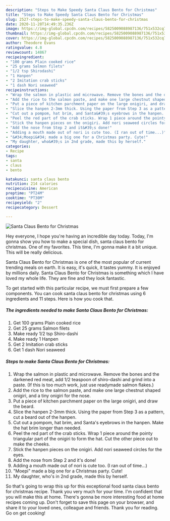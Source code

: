 ```yaml
---
description: "Steps to Make Speedy Santa Claus Bento for Christmas"
title: "Steps to Make Speedy Santa Claus Bento for Christmas"
slug: 2527-steps-to-make-speedy-santa-claus-bento-for-christmas
date: 2020-11-28T14:49:35.236Z
image: https://img-global.cpcdn.com/recipes/5825009088987136/751x532cq70/santa-claus-bento-for-christmas-recipe-main-photo.jpg
thumbnail: https://img-global.cpcdn.com/recipes/5825009088987136/751x532cq70/santa-claus-bento-for-christmas-recipe-main-photo.jpg
cover: https://img-global.cpcdn.com/recipes/5825009088987136/751x532cq70/santa-claus-bento-for-christmas-recipe-main-photo.jpg
author: Theodore Evans
ratingvalue: 4.8
reviewcount: 14867
recipeingredient:
- "100 grams Plain cooked rice"
- "25 grams Salmon filets"
- "1/2 tsp Shirodashi"
- "1 Hanpen"
- "2 Imitation crab sticks"
- "1 dash Nori seaweed"
recipeinstructions:
- "Wrap the salmon in plastic and microwave. Remove the bones and the darkened red meat, add 1/2 teaspoon of shiro-dashi and grind into a paste. (If this is too much work, just use readymade salmon flakes.)"
- "Add the rice to the salmon paste, and make one large chestnut shaped onigiri, and a tiny onigiri for the nose."
- "Put a piece of kitchen parchment paper on the large onigiri, and draw the beard."
- "Slice the hanpen 2-3mm thick. Using the paper from Step 3 as a pattern, cut a beard out of the hanpen."
- "Cut out a pompom, hat brim, and Santa&#39;s eyebrows in the hanpen. Make the hat brim longer than needed."
- "Peel the red part of the crab sticks. Wrap 1 piece around the pointy triangular part of the onigiri to form the hat. Cut the other piece out to make the cheeks."
- "Stick the hanpen pieces on the onigiri. Add nori seaweed circles for the eyes."
- "Add the nose from Step 2 and it&#39;s done!"
- "Adding a mouth made out of nori is cute too. (I ran out of time...)"
- "&#34;Moepi&#34; made a big one for a Christmas party. Cute!"
- "My daughter, who&#39;s in 2nd grade, made this by herself."
categories:
- Recipe
tags:
- santa
- claus
- bento

katakunci: santa claus bento 
nutrition: 214 calories
recipecuisine: American
preptime: "PT24M"
cooktime: "PT30M"
recipeyield: "2"
recipecategory: Dessert

---
```



![Santa Claus Bento for Christmas](https://img-global.cpcdn.com/recipes/5825009088987136/751x532cq70/santa-claus-bento-for-christmas-recipe-main-photo.jpg)

Hey everyone, I hope you're having an incredible day today. Today, I'm gonna show you how to make a special dish, santa claus bento for christmas. One of my favorites. This time, I'm gonna make it a bit unique. This will be really delicious.

Santa Claus Bento for Christmas is one of the most popular of current trending meals on earth. It is easy, it's quick, it tastes yummy. It is enjoyed by millions daily. Santa Claus Bento for Christmas is something which I have loved my whole life. They are fine and they look fantastic.




To get started with this particular recipe, we must first prepare a few components. You can cook santa claus bento for christmas using 6 ingredients and 11 steps. Here is how you cook that.

<!--inarticleads1-->

##### The ingredients needed to make Santa Claus Bento for Christmas:

1. Get 100 grams Plain cooked rice
1. Get 25 grams Salmon filets
1. Make ready 1/2 tsp Shiro-dashi
1. Make ready 1 Hanpen
1. Get 2 Imitation crab sticks
1. Get 1 dash Nori seaweed




<!--inarticleads2-->

##### Steps to make Santa Claus Bento for Christmas:

1. Wrap the salmon in plastic and microwave. Remove the bones and the darkened red meat, add 1/2 teaspoon of shiro-dashi and grind into a paste. (If this is too much work, just use readymade salmon flakes.)
1. Add the rice to the salmon paste, and make one large chestnut shaped onigiri, and a tiny onigiri for the nose.
1. Put a piece of kitchen parchment paper on the large onigiri, and draw the beard.
1. Slice the hanpen 2-3mm thick. Using the paper from Step 3 as a pattern, cut a beard out of the hanpen.
1. Cut out a pompom, hat brim, and Santa&#39;s eyebrows in the hanpen. Make the hat brim longer than needed.
1. Peel the red part of the crab sticks. Wrap 1 piece around the pointy triangular part of the onigiri to form the hat. Cut the other piece out to make the cheeks.
1. Stick the hanpen pieces on the onigiri. Add nori seaweed circles for the eyes.
1. Add the nose from Step 2 and it&#39;s done!
1. Adding a mouth made out of nori is cute too. (I ran out of time...)
1. &#34;Moepi&#34; made a big one for a Christmas party. Cute!
1. My daughter, who&#39;s in 2nd grade, made this by herself.




So that's going to wrap this up for this exceptional food santa claus bento for christmas recipe. Thank you very much for your time. I'm confident that you will make this at home. There's gonna be more interesting food at home recipes coming up. Don't forget to save this page on your browser, and share it to your loved ones, colleague and friends. Thank you for reading. Go on get cooking!

